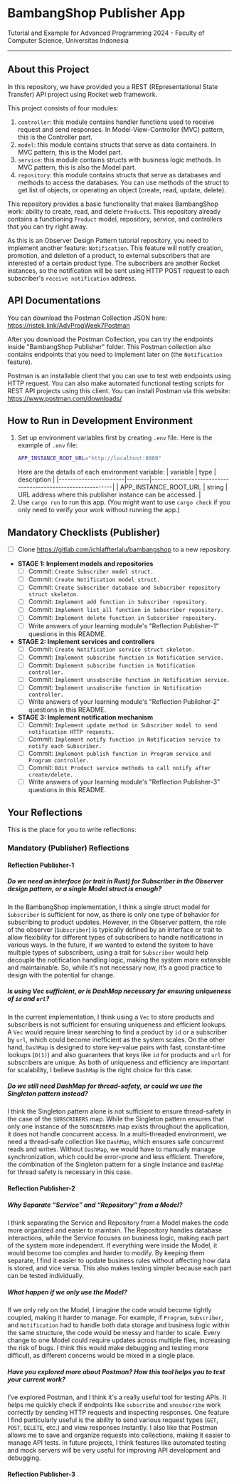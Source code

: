 # BambangShop Publisher App
Tutorial and Example for Advanced Programming 2024 - Faculty of Computer Science, Universitas Indonesia

---

## About this Project
In this repository, we have provided you a REST (REpresentational State Transfer) API project using Rocket web framework.

This project consists of four modules:
1.  `controller`: this module contains handler functions used to receive request and send responses.
    In Model-View-Controller (MVC) pattern, this is the Controller part.
2.  `model`: this module contains structs that serve as data containers.
    In MVC pattern, this is the Model part.
3.  `service`: this module contains structs with business logic methods.
    In MVC pattern, this is also the Model part.
4.  `repository`: this module contains structs that serve as databases and methods to access the databases.
    You can use methods of the struct to get list of objects, or operating an object (create, read, update, delete).

This repository provides a basic functionality that makes BambangShop work: ability to create, read, and delete `Product`s.
This repository already contains a functioning `Product` model, repository, service, and controllers that you can try right away.

As this is an Observer Design Pattern tutorial repository, you need to implement another feature: `Notification`.
This feature will notify creation, promotion, and deletion of a product, to external subscribers that are interested of a certain product type.
The subscribers are another Rocket instances, so the notification will be sent using HTTP POST request to each subscriber's `receive notification` address.

## API Documentations

You can download the Postman Collection JSON here: https://ristek.link/AdvProgWeek7Postman

After you download the Postman Collection, you can try the endpoints inside "BambangShop Publisher" folder.
This Postman collection also contains endpoints that you need to implement later on (the `Notification` feature).

Postman is an installable client that you can use to test web endpoints using HTTP request.
You can also make automated functional testing scripts for REST API projects using this client.
You can install Postman via this website: https://www.postman.com/downloads/

## How to Run in Development Environment
1.  Set up environment variables first by creating `.env` file.
    Here is the example of `.env` file:
    ```bash
    APP_INSTANCE_ROOT_URL="http://localhost:8000"
    ```
    Here are the details of each environment variable:
    | variable              | type   | description                                                |
    |-----------------------|--------|------------------------------------------------------------|
    | APP_INSTANCE_ROOT_URL | string | URL address where this publisher instance can be accessed. |
2.  Use `cargo run` to run this app.
    (You might want to use `cargo check` if you only need to verify your work without running the app.)

## Mandatory Checklists (Publisher)
-   [ ] Clone https://gitlab.com/ichlaffterlalu/bambangshop to a new repository.
-   **STAGE 1: Implement models and repositories**
    -   [ ] Commit: `Create Subscriber model struct.`
    -   [ ] Commit: `Create Notification model struct.`
    -   [ ] Commit: `Create Subscriber database and Subscriber repository struct skeleton.`
    -   [ ] Commit: `Implement add function in Subscriber repository.`
    -   [ ] Commit: `Implement list_all function in Subscriber repository.`
    -   [ ] Commit: `Implement delete function in Subscriber repository.`
    -   [ ] Write answers of your learning module's "Reflection Publisher-1" questions in this README.
-   **STAGE 2: Implement services and controllers**
    -   [ ] Commit: `Create Notification service struct skeleton.`
    -   [ ] Commit: `Implement subscribe function in Notification service.`
    -   [ ] Commit: `Implement subscribe function in Notification controller.`
    -   [ ] Commit: `Implement unsubscribe function in Notification service.`
    -   [ ] Commit: `Implement unsubscribe function in Notification controller.`
    -   [ ] Write answers of your learning module's "Reflection Publisher-2" questions in this README.
-   **STAGE 3: Implement notification mechanism**
    -   [ ] Commit: `Implement update method in Subscriber model to send notification HTTP requests.`
    -   [ ] Commit: `Implement notify function in Notification service to notify each Subscriber.`
    -   [ ] Commit: `Implement publish function in Program service and Program controller.`
    -   [ ] Commit: `Edit Product service methods to call notify after create/delete.`
    -   [ ] Write answers of your learning module's "Reflection Publisher-3" questions in this README.

## Your Reflections
This is the place for you to write reflections:

### Mandatory (Publisher) Reflections

#### Reflection Publisher-1
##### Do we need an interface (or trait in Rust) for Subscriber in the Observer design pattern, or a single Model struct is enough?
In the BambangShop implementation, I think a single struct model for `Subscriber` is sufficient for now, as there is only one type of behavior for subscribing to product updates. However, in the Observer pattern, the role of the observer (`Subscriber`) is typically defined by an interface or trait to allow flexibility for different types of subscribers to handle notifications in various ways. In the future, if we wanted to extend the system to have multiple types of subscribers, using a trait for `Subscriber` would help decouple the notification handling logic, making the system more extensible and maintainable. So, while it's not necessary now, it’s a good practice to design with the potential for change.

##### Is using Vec sufficient, or is DashMap necessary for ensuring uniqueness of `id` and `url`?
In the current implementation, I think using a `Vec` to store products and subscribers is not sufficient for ensuring uniqueness and efficient lookups. A `Vec` would require linear searching to find a product by `id` or a subscriber by `url`, which could become inefficient as the system scales. On the other hand, `DashMap` is designed to store key-value pairs with fast, constant-time lookups (`O(1)`) and also guarantees that keys like `id` for products and `url` for subscribers are unique. As both of uniqueness and efficiency are important for scalability, I believe `DashMap` is the right choice for this case.

##### Do we still need DashMap for thread-safety, or could we use the Singleton pattern instead?
I think the Singleton pattern alone is not sufficient to ensure thread-safety in the case of the `SUBSCRIBERS` map. While the Singleton pattern ensures that only one instance of the `SUBSCRIBERS` map exists throughout the application, it does not handle concurrent access. In a multi-threaded environment, we need a thread-safe collection like `DashMap`, which ensures safe concurrent reads and writes. Without `DashMap`, we would have to manually manage synchronization, which could be error-prone and less efficient. Therefore, the combination of the Singleton pattern for a single instance and `DashMap` for thread safety is necessary in this case.

#### Reflection Publisher-2
##### Why Separate “Service” and “Repository” from a Model?
I think separating the Service and Repository from a Model makes the code more organized and easier to maintain. The Repository handles database interactions, while the Service focuses on business logic, making each part of the system more independent. If everything were inside the Model, it would become too complex and harder to modify. By keeping them separate, I find it easier to update business rules without affecting how data is stored, and vice versa. This also makes testing simpler because each part can be tested individually.

##### What happen if we only use the Model?
If we only rely on the Model, I imagine the code would become tightly coupled, making it harder to manage. For example, if `Program`, `Subscriber`, and `Notification` had to handle both data storage and business logic within the same structure, the code would be messy and harder to scale. Every change to one Model could require updates across multiple files, increasing the risk of bugs. I think this would make debugging and testing more difficult, as different concerns would be mixed in a single place.

##### Have you explored more about Postman? How this tool helps you to test your current work?
I’ve explored Postman, and I think it's a really useful tool for testing APIs. It helps me quickly check if endpoints like `subscribe` and `unsubscribe` work correctly by sending HTTP requests and inspecting responses. One feature I find particularly useful is the ability to send various request types (`GET`, `POST`, `DELETE`, etc.) and view responses instantly. I also like that Postman allows me to save and organize requests into collections, making it easier to manage API tests. In future projects, I think features like automated testing and mock servers will be very useful for improving API development and debugging.

#### Reflection Publisher-3
